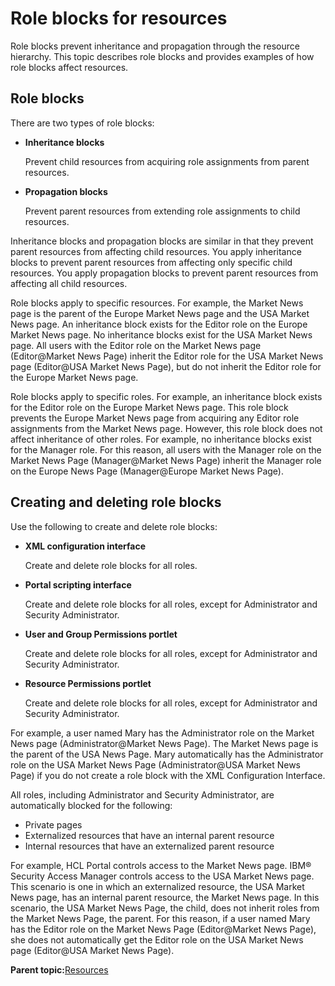 # Role blocks for resources 

Role blocks prevent inheritance and propagation through the resource hierarchy. This topic describes role blocks and provides examples of how role blocks affect resources.

## Role blocks

There are two types of role blocks:

-   **Inheritance blocks**

    Prevent child resources from acquiring role assignments from parent resources.

-   **Propagation blocks**

    Prevent parent resources from extending role assignments to child resources.


Inheritance blocks and propagation blocks are similar in that they prevent parent resources from affecting child resources. You apply inheritance blocks to prevent parent resources from affecting only specific child resources. You apply propagation blocks to prevent parent resources from affecting all child resources.

Role blocks apply to specific resources. For example, the Market News page is the parent of the Europe Market News page and the USA Market News page. An inheritance block exists for the Editor role on the Europe Market News page. No inheritance blocks exist for the USA Market News page. All users with the Editor role on the Market News page \(Editor@Market News Page\) inherit the Editor role for the USA Market News page \(Editor@USA Market News Page\), but do not inherit the Editor role for the Europe Market News page.

Role blocks apply to specific roles. For example, an inheritance block exists for the Editor role on the Europe Market News page. This role block prevents the Europe Market News page from acquiring any Editor role assignments from the Market News page. However, this role block does not affect inheritance of other roles. For example, no inheritance blocks exist for the Manager role. For this reason, all users with the Manager role on the Market News Page \(Manager@Market News Page\) inherit the Manager role on the Europe News Page \(Manager@Europe Market News Page\).

## Creating and deleting role blocks

Use the following to create and delete role blocks:

-   **XML configuration interface**

    Create and delete role blocks for all roles.

-   **Portal scripting interface**

    Create and delete role blocks for all roles, except for Administrator and Security Administrator.

-   **User and Group Permissions portlet**

    Create and delete role blocks for all roles, except for Administrator and Security Administrator.

-   **Resource Permissions portlet**

    Create and delete role blocks for all roles, except for Administrator and Security Administrator.


For example, a user named Mary has the Administrator role on the Market News page \(Administrator@Market News Page\). The Market News page is the parent of the USA News Page. Mary automatically has the Administrator role on the USA Market News Page \(Administrator@USA Market News Page\) if you do not create a role block with the XML Configuration Interface.

All roles, including Administrator and Security Administrator, are automatically blocked for the following:

-   Private pages
-   Externalized resources that have an internal parent resource
-   Internal resources that have an externalized parent resource

For example, HCL Portal controls access to the Market News page. IBM® Security Access Manager controls access to the USA Market News page. This scenario is one in which an externalized resource, the USA Market News page, has an internal parent resource, the Market News page. In this scenario, the USA Market News Page, the child, does not inherit roles from the Market News Page, the parent. For this reason, if a user named Mary has the Editor role on the Market News Page \(Editor@Market News Page\), she does not automatically get the Editor role on the USA Market News page \(Editor@USA Market News Page\).

**Parent topic:**[Resources ](../security/sec_resources.md)

